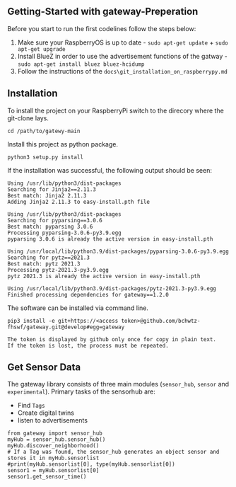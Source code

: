 ## Getting-Started with gateway-Preperation

Before you start to run the first codelines follow the steps below:
  1. Make sure your RaspberryOS is up to date
    - `sudo apt-get update` + `sudo apt-get upgrade`
  2. Install BlueZ in order to use the advertisement functions of the gatway
    - `sudo apt-get install bluez bluez-hcidump`
  3. Follow the instructions of the `docs\git_installation_on_raspberrypy.md`

## Installation

To install the project on your RaspberryPi switch to the direcory where the git-clone lays.

`cd /path/to/gatewy-main`

Install this project as python package.

`python3 setup.py install`

If the installation was successful, the following output should be seen:

```{code-block} bash
Using /usr/lib/python3/dist-packages
Searching for Jinja2==2.11.3
Best match: Jinja2 2.11.3
Adding Jinja2 2.11.3 to easy-install.pth file

Using /usr/lib/python3/dist-packages
Searching for pyparsing==3.0.6
Best match: pyparsing 3.0.6
Processing pyparsing-3.0.6-py3.9.egg
pyparsing 3.0.6 is already the active version in easy-install.pth

Using /usr/local/lib/python3.9/dist-packages/pyparsing-3.0.6-py3.9.egg
Searching for pytz==2021.3
Best match: pytz 2021.3
Processing pytz-2021.3-py3.9.egg
pytz 2021.3 is already the active version in easy-install.pth

Using /usr/local/lib/python3.9/dist-packages/pytz-2021.3-py3.9.egg
Finished processing dependencies for gateway==1.2.0
```

The software can be installed via command line.

```{code-block} python
pip3 install -e git+https://<access token>@github.com/bchwtz-fhswf/gateway.git@develop#egg=gateway
```
```{admonition} Note
The token is displayed by github only once for copy in plain text.
If the token is lost, the process must be repeated.
```

## Get Sensor Data

The gateway library consists of three main modules (`sensor_hub`, `sensor` and `experimental`).
Primary tasks of the sensorhub are:
 - Find `Tags`
 - Create digital twins
 - listen to advertisements

```{code-block} python
from gateway import sensor_hub
myHub = sensor_hub.sensor_hub()
myHub.discover_neighborhood()
# If a Tag was found, the sensor_hub generates an object sensor and stores it in myHub.sensorlist
#print(myHub.sensorlist[0], type(myHub.sensorlist[0])
sensor1 = myHub.sensorlist[0]
sensor1.get_sensor_time()
```

